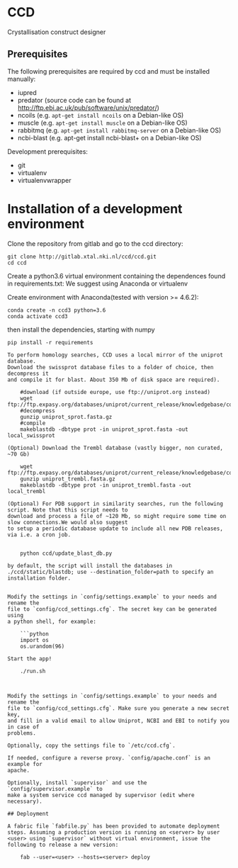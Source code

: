 # CCD

Crystallisation construct designer

## Prerequisites

The following prerequisites are required by ccd and must be installed manually:

* iupred
* predator (source code can be found at http://ftp.ebi.ac.uk/pub/software/unix/predator/)
* ncoils (e.g. `apt-get install ncoils` on a Debian-like OS)
* muscle (e.g. `apt-get install muscle` on a Debian-like OS)
* rabbitmq (e.g. `apt-get install rabbitmq-server` on a Debian-like OS)
* ncbi-blast (e.g. apt-get install ncbi-blast+ on a Debian-like OS)

Development prerequisites:

* git
* virtualenv
* virtualenvwrapper

# Installation of a development environment

Clone the repository from gitlab and go to the ccd directory:

    git clone http://gitlab.xtal.nki.nl/ccd/ccd.git
    cd ccd

Create a python3.6 virtual environment containing the dependences found in requirements.txt:
We suggest using Anaconda or virtualenv

Create environment with Anaconda(tested with version >= 4.6.2):

    conda create -n ccd3 python=3.6
    conda activate ccd3

then install the dependencies, starting with numpy

    pip install -r requirements


```
To perform homology searches, CCD uses a local mirror of the uniprot database.
Download the swissprot database files to a folder of choice, then decompress it
and compile it for blast. About 350 Mb of disk space are required).  
    
    #download (if outside europe, use ftp://uniprot.org instead)
    wget ftp://ftp.expasy.org/databases/uniprot/current_release/knowledgebase/complete/uniprot_sprot.fasta.gz
    #decompress
    gunzip uniprot_sprot.fasta.gz
    #compile
    makeblastdb -dbtype prot -in uniprot_sprot.fasta -out local_swissprot
    
(Optional) Download the Trembl database (vastly bigger, non curated, ~70 Gb)
    
    wget ftp://ftp.expasy.org/databases/uniprot/current_release/knowledgebase/complete/uniprot_trembl.fasta.gz
    gunzip uniprot_trembl.fasta.gz
    makeblastdb -dbtype prot -in uniprot_trembl.fasta -out local_trembl
    
(Optional) For PDB support in similarity searches, run the following script. Note that this script needs to 
download and process a file of ~120 Mb, so might require some time on slow connections.We would also suggest 
to setup a periodic database update to include all new PDB releases, via i.e. a cron job.


    python ccd/update_blast_db.py

by default, the script will install the databases in ./ccd/static/blastdb; use --destination_folder=path to specify an
installation folder.
    

Modify the settings in `config/settings.example` to your needs and rename the
file to `config/ccd_settings.cfg`. The secret key can be generated using
a python shell, for example:

	```python
	import os
	os.urandom(96)

Start the app!

    ./run.sh



Modify the settings in `config/settings.example` to your needs and rename the
file to `config/ccd_settings.cfg`. Make sure you generate a new secret key,
and fill in a valid email to allow Uniprot, NCBI and EBI to notify you in case of
problems.

Optionally, copy the settings file to `/etc/ccd.cfg`.

If needed, configure a reverse proxy. `config/apache.conf` is an example for
apache.

Optionally, install `supervisor` and use the `config/supervisor.example` to
make a system service ccd managed by supervisor (edit where necessary).

## Deployment

A fabric file `fabfile.py` has been provided to automate deployment steps. Assuming a production version is running on <server> by user <user> using `supervisor` without virtual environment, issue the following to release a new version:

    fab --user=<user> --hosts=<server> deploy

